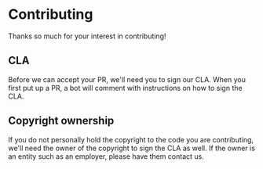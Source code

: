 # Contributing

Thanks so much for your interest in contributing!

## CLA

Before we can accept your PR, we'll need you to sign our CLA. When you first put up a PR, a bot will comment with instructions on how to sign the CLA.

## Copyright ownership

If you do not personally hold the copyright to the code you are contributing, we'll need the owner of the copyright to sign the CLA as well. If the owner is an entity such as an employer, please have them contact us.
